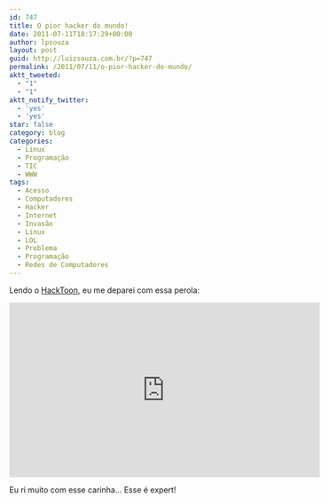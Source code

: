 ```yaml
---
id: 747
title: O pior hacker do mundo!
date: 2011-07-11T18:17:29+00:00
author: lpsouza
layout: post
guid: http://luizsouza.com.br/?p=747
permalink: /2011/07/11/o-pior-hacker-do-mundo/
aktt_tweeted:
  - "1"
  - "1"
aktt_notify_twitter:
  - 'yes'
  - 'yes'
star: false
category: blog
categories:
  - Linux
  - Programação
  - TIC
  - WWW
tags:
  - Acesso
  - Computadores
  - Hacker
  - Internet
  - Invasão
  - Linux
  - LOL
  - Problema
  - Programação
  - Redes de Computadores
---
```

Lendo o [HackToon](https://hacktoon.com/), eu me deparei com essa perola:

<iframe width="560" height="315" src="https://www.youtube-nocookie.com/embed/oJagxe-Gvpw" frameborder="0" allow="accelerometer; autoplay; encrypted-media; gyroscope; picture-in-picture" allowfullscreen></iframe>

Eu ri muito com esse carinha... Esse é expert!
